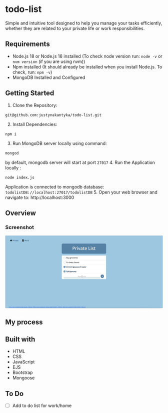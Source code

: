 # todo-list
Simple and intuitive tool designed to help you manage your tasks efficiently, whether they are related to your private life or work responsibilities.

## Requirements
- Node.js 18 or Node.js 16 installed (To check node version run: `node -v` or `nvm version` (if you are using nvm))
- Npm installed (It should already be installed when you install Node.js. To check, run: `npm -v`)
- MongoDB Installed and Configured

## Getting Started
1. Clone the Repository:
```
git@github.com:justynakantyka/todo-list.git
```
2. Install Dependencies:
```
npm i
```
3. Run MongoDB server locally using command:
```
mongod
```
by default, mongodb server will start at port `27017`
4. Run the Application locally :
```
node index.js
```
Application is connected to mongodb database: `todolistDB://localhost:27017/todolistDB`
5. Open your web browser and navigate to: http://localhost:3000

## Overview

### Screenshot
![](./screenshots/todoprivate.png)

## My process

## Built with
* HTML
* CSS
* JavaScript
* EJS
* Bootstrap
* Mongoose

## To Do
- [ ] Add to do list for work/home

